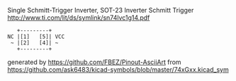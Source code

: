 Single Schmitt-Trigger Inverter, SOT-23
Inverter Schmitt Trigger
http://www.ti.com/lit/ds/symlink/sn74lvc1g14.pdf


	   +---------+
	NC |[1]   [5]| VCC
	 ~ |[2]   [4]| ~
	   +---------+


generated by https://github.com/FBEZ/Pinout-AsciiArt from https://github.com/ask6483/kicad-symbols/blob/master/74xGxx.kicad_sym